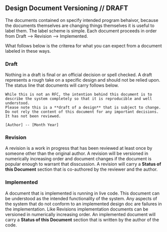 <!-- title: Versioning -->

Design Document Versioning // DRAFT
--------------------------

The documents contained on specify intended program behaivor, because the documents themselves are changing things themselves it is useful to label them.
The label scheme is simple. Each document proceeds in order from Draft --> Revision --> Implemented. 

What follows below is the criterea for what you can expect from a document labeled in these ways.

### Draft
Nothing in a draft is final or an official decision or spell checked. 
A draft represents a rough take on a specific design and should not be relied upon.
The status line that documents will carry follows below.

    While this is not an RFC, the intention behind this document is to describe the system completely so that it is reproducible and well understood.
    Please note this is a **draft of a design** that is subject to change. 
    Do not rely the content of this document for any important decisions.
    It has not been reviewed.
    
    [Author] -- [Month Year]

### Revision
A revision is a work in progress that has been reviewed at least once by someone other than the original author.
A revision will be versioned in numerically increasing order and document changes if the document is popular enough to warrant that disscussion.
A revision will carry a **Status of this Document** section that is co-authored by the reviewer and the author.

### Implemented
A document that is implemented is running in live code. 
This document can be understood as the intended functionality of the system.
Any aspects of the system that do not conform to an implemented design doc are failures in the implementation.
Like Revisions implementation documents can be versioned in numerically increasing order.
An implemented document will carry a **Status of this Document** section that is written by the author of the code.

